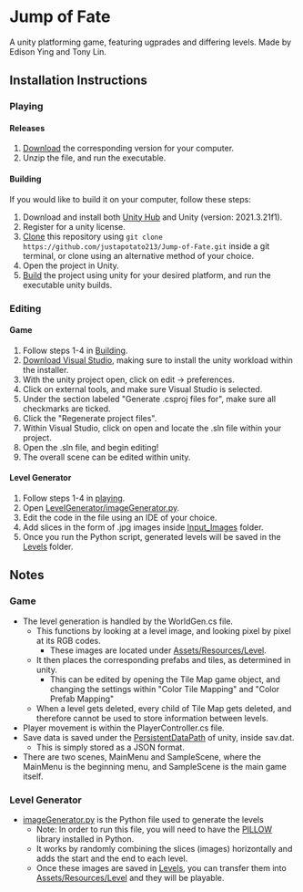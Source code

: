 # Jump of Fate
A unity platforming game, featuring ugprades and differing levels. Made by Edison Ying and Tony Lin. 
## Installation Instructions
### Playing 
#### Releases
1. [Download](https://github.com/justapotato213/Jump-of-Fate/releases/latest) the corresponding version for your computer. 
2. Unzip the file, and run the executable. 
#### Building
If you would like to build it on your computer, follow these steps:
1. Download and install both [Unity Hub](https://unity.com/download) and Unity (version: 2021.3.21f1).
2. Register for a unity license. 
3. [Clone](https://docs.github.com/en/repositories/creating-and-managing-repositories/cloning-a-repository) this repository using `git clone https://github.com/justapotato213/Jump-of-Fate.git` inside a git terminal, or clone using an alternative method of your choice. 
4. Open the project in Unity.
5. [Build](https://docs.unity3d.com/Manual/PublishingBuilds.html) the project using unity for your desired platform, and run the executable unity builds. 
### Editing
#### Game
1. Follow steps 1-4 in [Building](https://github.com/justapotato213/Jump-of-Fate/edit/main/README.md#Building). 
2. [Download Visual Studio](https://visualstudio.microsoft.com/), making sure to install the unity workload within the installer. 
3. With the unity project open, click on edit -> preferences. 
4. Click on external tools, and make sure Visual Studio is selected. 
5. Under the section labeled "Generate .csproj files for", make sure all checkmarks are ticked. 
6. Click the "Regenerate project files".
7. Within Visual Studio, click on open and locate the .sln file within your project. 
8. Open the .sln file, and begin editing!
9. The overall scene can be edited within unity. 
#### Level Generator
1. Follow steps 1-4 in [playing](https://github.com/justapotato213/Jump-of-Fate/edit/main/README.md#playing). 
2. Open [LevelGenerator/imageGenerator.py](LevelGenerator/imageGenerator.py).
3. Edit the code in the file using an IDE of your choice. 
4. Add slices in the form of .jpg images inside [Input_Images](LevelGenerator/Input_Images) folder.
5. Once you run the Python script, generated levels will be saved in the [Levels](LevelGenerator/Levels) folder.
## Notes
### Game
- The level generation is handled by the WorldGen.cs file. 
  - This functions by looking at a level image, and looking pixel by pixel at its RGB codes. 
    - These images are located under [Assets/Resources/Level](Assets/Resources/Level).
  - It then places the corresponding prefabs and tiles, as determined in unity. 
    - This can be edited by opening the Tile Map game object, and changing the settings within "Color Tile Mapping" and "Color Prefab Mapping" 
  - When a level gets deleted, every child of Tile Map gets deleted, and therefore cannot be used to store information between levels. 
- Player movement is within the PlayerController.cs file.
- Save data is saved under the [PersistentDataPath](https://docs.unity3d.com/ScriptReference/Application-persistentDataPath.html) of unity, inside sav.dat. 
  - This is simply stored as a JSON format.
- There are two scenes, MainMenu and SampleScene, where the MainMenu is the beginning menu, and SampleScene is the main game itself. 
### Level Generator
- [imageGenerator.py](LevelGenerator/imageGenerator.py) is the Python file used to generate the levels
  - Note: In order to run this file, you will need to have the [PILLOW](https://pillow.readthedocs.io/en/stable/installation.html) library installed in Python. 
  - It works by randomly combining the slices (images) horizontally and adds the start and the end to each level.
  - Once these images are saved in [Levels](LevelGenerator/Level), you can transfer them into [Assets/Resources/Level](Assets/Resources/Level) and they will be playable.

